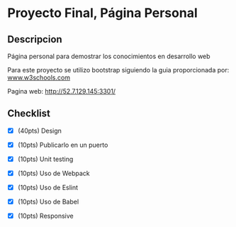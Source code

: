 # Proyecto Final, Página Personal

## Descripcion
Página personal para demostrar los conocimientos en desarrollo web

Para este proyecto se utilizo bootstrap siguiendo la guia proporcionada por: www.w3schools.com

Pagina web: http://52.7.129.145:3301/
## Checklist

- [x] (40pts) Design
- [x] (10pts) Publicarlo en un puerto
- [x] (10pts) Unit testing
- [x] (10pts) Uso de Webpack
- [x] (10pts) Uso de Eslint
- [x] (10pts) Uso de Babel
- [x] (10pts) Responsive



